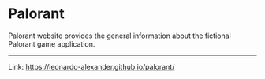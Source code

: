 # Palorant

Palorant website provides the general information about the fictional Palorant game application.

---

Link: https://leonardo-alexander.github.io/palorant/
